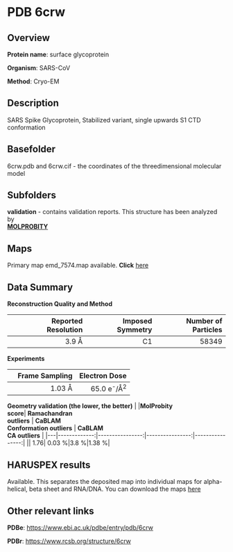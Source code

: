 # PDB 6crw

## Overview

**Protein name**: surface glycoprotein

**Organism**: SARS-CoV

**Method**: Cryo-EM

## Description

SARS Spike Glycoprotein, Stabilized variant, single upwards S1 CTD conformation

## Basefolder

6crw.pdb and 6crw.cif - the coordinates of the threedimensional molecular model

## Subfolders





**validation** - contains validation reports. This structure has been analyzed by <br>  [**MOLPROBITY**](https://github.com/thorn-lab/coronavirus_structural_task_force/tree/master/pdb/surface_glycoprotein/SARS-CoV/6crw/validation/molprobity)    



## Maps

Primary map emd_7574.map available. **Click** [here](http://ftp.wwpdb.org/pub/emdb/structures/EMD-7574/map/) 

## Data Summary
**Reconstruction Quality and Method**

|   | Reported Resolution | Imposed Symmetry | Number of Particles |
|---|-------------:|----------------:|--------------:|
|   |3.9 Å|C1|58349|

**Experiments**

|   | Frame Sampling | Electron Dose |
|---|-------------:|----------------:|
|   |1.03 Å|65.0 e<sup>-</sup>/Å<sup>2</sup>|

**Geometry validation (the lower, the better)**
|   |**MolProbity<br>score**| **Ramachandran<br>outliers** | **CaBLAM<br>Conformation outliers** | **CaBLAM<br>CA outliers** |
|---|-------------:|----------------:|----------------:|----------------:|
||  1.76|  0.03 %|3.8 %|1.38 %|

## HARUSPEX results

Available. This separates the deposited map into individual maps for alpha-helical, beta sheet and RNA/DNA. You can download the maps [here](https://zenodo.org/record/3820147)

## Other relevant links 
**PDBe**:  https://www.ebi.ac.uk/pdbe/entry/pdb/6crw
 
**PDBr**: https://www.rcsb.org/structure/6crw 
